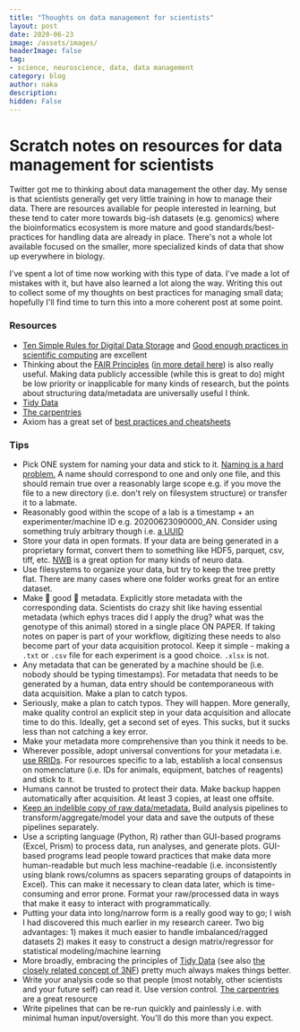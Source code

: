 ```yaml
---
title: "Thoughts on data management for scientists"
layout: post
date: 2020-06-23
image: /assets/images/
headerImage: false
tag:
- science, neuroscience, data, data management
category: blog
author: naka
description:
hidden: False
---
```


# Scratch notes on resources for data management for scientists

Twitter got me to thinking about data management the other day. My sense is that scientists generally get very little training in how to manage their data. There are resources available for people interested in learning, but these tend to cater more towards big-ish datasets (e.g. genomics) where the bioinformatics ecosystem is more mature and good standards/best-practices for handling data are already in place. There's not a whole lot available focused on the smaller, more specialized kinds of data that show up everywhere in biology. 

I've spent a lot of time now working with this type of data. I've made a lot of mistakes with it, but have also learned a lot along the way. Writing this out to collect some of my thoughts on best practices for managing small data; hopefully I'll find time to turn this into a more coherent post at some point. 

### Resources
- [Ten Simple Rules for Digital Data Storage](https://journals.plos.org/ploscompbiol/article?id=10.1371/journal.pcbi.1005097) and [Good enough practices in scientific computing](https://journals.plos.org/ploscompbiol/article?id=10.1371/journal.pcbi.1005510) are excellent
- Thinking about the [FAIR Principles](https://www.nature.com/articles/sdata201618) ([in more detail here](https://www.go-fair.org/fair-principles/)) is also really useful. Making data publicly accessible (while this is great to do) might be low priority or inapplicable for many kinds of research, but the points about structuring data/metadata are universally useful I think.
- [Tidy Data](https://vita.had.co.nz/papers/tidy-data.pdf)
- [The carpentries](https://carpentries.org/)
- Axiom has a great set of [best practices and cheatsheets](https://www.axiomdatascience.com/best-practices/index.html)

### Tips
- Pick ONE system for naming your data and stick to it. [Naming is a hard problem.](https://www.biorxiv.org/content/biorxiv/early/2017/03/20/117812.full.pdf) A name should correspond to one and only one file, and this should remain true over a reasonably large scope e.g. if you move the file to a new directory (i.e. don't rely on filesystem structure) or transfer it to a labmate. 
- Reasonably good within the scope of a lab is a timestamp + an experimenter/machine ID e.g. 20200623090000_AN. Consider using something truly arbitrary though i.e. [a UUID](https://en.wikipedia.org/wiki/Universally_unique_identifier)
- Store your data in open formats. If your data are being generated in a proprietary format, convert them to something like HDF5, parquet, csv, tiff, etc. [NWB](https://www.nwb.org/) is a great option for many kinds of neuro data.
- Use filesystems to organize your data, but try to keep the tree pretty flat. There are many cases where one folder works great for an entire dataset. 
- Make :clap: good :clap: metadata. Explicitly store metadata with the corresponding data. Scientists do crazy shit like having essential metadata (which ephys traces did I apply the drug? what was the genotype of this animal) stored in a single place ON PAPER. If taking notes on paper is part of your workflow, digitizing these needs to also become part of your data acquisition protocol. Keep it simple - making a `.txt` or `.csv` file for each experiment is a good choice. `.xlsx` is not.
- Any metadata that can be generated by a machine should be (i.e. nobody should be typing timestamps). For metadata that needs to be generated by a human, data entry should be contemporaneous with data acquisition. Make a plan to catch typos. 
- Seriously, make a plan to catch typos. They will happen. More generally, make quality control an explicit step in your data acquisition and allocate time to do this. Ideally, get a second set of eyes. This sucks, but it sucks less than not catching a key error. 
- Make your metadata more comprehensive than you think it needs to be.
- Wherever possible, adopt universal conventions for your metadata i.e. [use RRIDs](https://www.rrids.org/). For resources specific to a lab, establish a local consensus on nomenclature (i.e. IDs for animals, equipment, batches of reagents) and stick to it.
- Humans cannot be trusted to protect their data. Make backup happen automatically after acquisition. At least 3 copies, at least one offsite. 
- [Keep an indelible copy of raw data/metadata.](https://journals.plos.org/ploscompbiol/article?id=10.1371/journal.pcbi.1005097#sec004) Build analysis pipelines to transform/aggregate/model your data and save the outputs of these pipelines separately.
- Use a scripting language (Python, R) rather than GUI-based programs (Excel, Prism) to process data, run analyses, and generate plots. GUI-based programs lead people toward practices that make data more human-readable but much less machine-readable (i.e. inconsistently using blank rows/columns as spacers separating groups of datapoints in Excel). This can make it necessary to clean data later, which is time-consuming and error prone. Format your raw/processed data in ways that make it easy to interact with programmatically. 
- Putting your data into long/narrow form is a really good way to go; I wish I had discovered this much earlier in my research career. Two big advantages: 1) makes it much easier to handle imbalanced/ragged datasets 2) makes it easy to construct a design matrix/regressor for statistical modeling/machine learning
- More broadly, embracing the principles of [Tidy Data](https://vita.had.co.nz/papers/tidy-data.pdf) (see also [the closely related concept of 3NF](https://en.wikipedia.org/wiki/Third_normal_form)) pretty much always makes things better. 
- Write your analysis code so that people (most notably, other scientists and your future self) can read it. Use version control. [The carpentries](https://carpentries.org/) are a great resource
- Write pipelines that can be re-run quickly and painlessly i.e. with minimal human input/oversight. You'll do this more than you expect.